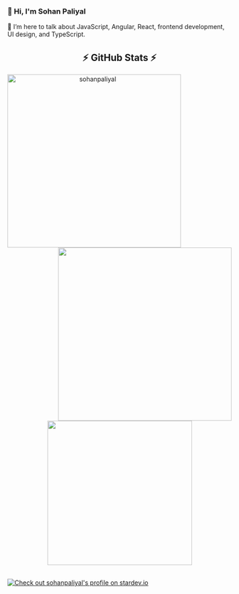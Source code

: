 ### 👋 Hi, I'm Sohan Paliyal

👀 I’m here to talk about JavaScript, Angular, React, frontend development, UI design, and TypeScript.

<h2 align="center">⚡ GitHub Stats ⚡</h2>

<p align=center>
  <div align=center>
    <a href="https://github.com/sohanpaliyal/github-readme-streak-stats" title="Go to Source">
      <img align="left" width=390 src="https://github-readme-streak-stats.herokuapp.com/?user=sohanpaliyal&theme=react&border=61dafb&hide_border=true" alt="sohanpaliyal" />
    </a>
    <a href="https://github.com/sohanpaliyal/github-readme-stats" title="Go to Source">
      <img align="right" width=390 src="https://github-readme-stats.vercel.app/api?username=sohanpaliyal&show_icons=true&theme=react&border_color=61dafb&hide_border=true" />
    </a>
  </div>
  <br><br><br><br><br><br><br><br><br>
  <div align=center>
    <a href="https://github.com/sohanpaliyal/github-readme-stats">
      <img width=325 align="center" src="https://github-readme-stats.vercel.app/api/top-langs/?username=sohanpaliyal&hide=c%23,powershell,Mathematica,Ruby,Objective-C,Objective-C%2b%2b,Cuda&title_color=61dafb&text_color=ffffff&icon_color=61dafb&bg_color=20232a&langs_count=8&layout=compact&border_color=61dafb&hide_border=true" />
    </a>
  </div>
  <br>
</p>

[![Check out sohanpaliyal's profile on stardev.io](https://stardev.io/developers/sohanpaliyal/badge/languages/locality.svg)](https://stardev.io/developers/sohanpaliyal)
